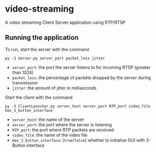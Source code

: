 # video-streaming
A video streaming Client Server application using RTP/RTSP

## Running the application
To run, start the server with the command

`py -3 Server.py server_port packet_loss jitter`
- `server_port`: the port the server listens to for incoming RTSP (greater than 1024)
- `packet_loss`: the percentage of packets dropped by the server during transmission
- `jitter`: the amount of jitter in milliseconds


Start the client with the command

`py -3 ClientLauncher.py server_host server_port RTP_port video_file Has_3_button_interface`
- `server_host`: the name of the server
- `server_port`: the port where the server is listening
- `RTP_port`: the port where RTP packets are received
- `video_file`: the name of the video file
- `Has_3_button_interface`: (`true`/`false`) whether to initialize GUI with 3-Button interface
